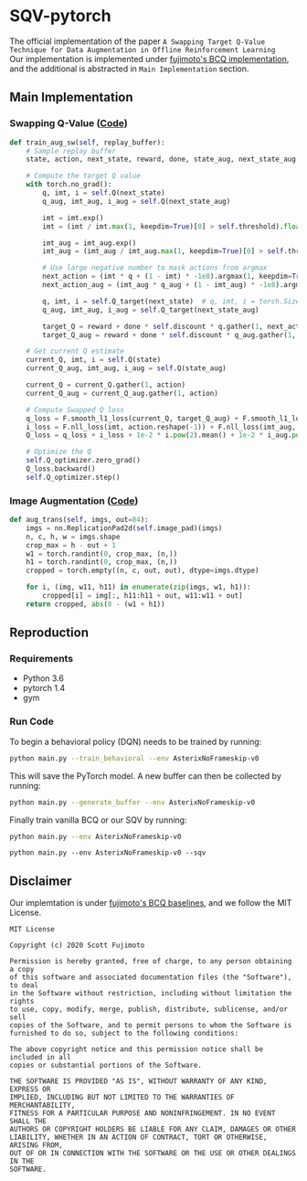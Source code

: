 # SQV-pytorch
The official implementation of the paper `A Swapping Target Q-Value Technique for Data Augmentation in Offline Reinforcement Learning`  
Our implementation is implemented under [fujimoto's BCQ implementation](https://github.com/sfujim/BCQ), and the additional is abstracted in `Main Implementation` section.


## Main Implementation
### Swapping Q-Value ([Code](https://github.com/nips-anonymous-1955/SQV-pytorch/blob/f172da154b1a131e4d4bb2a6cceb21187c7f29c6/discrete_BCQ/discrete_SQV.py#L120))
```python
def train_aug_sw(self, replay_buffer):
    # Sample replay buffer
    state, action, next_state, reward, done, state_aug, next_state_aug = replay_buffer.sample(aug_type="aug")

    # Compute the target Q value
    with torch.no_grad():
        q, imt, i = self.Q(next_state)
        q_aug, imt_aug, i_aug = self.Q(next_state_aug)

        imt = imt.exp()
        imt = (imt / imt.max(1, keepdim=True)[0] > self.threshold).float()

        imt_aug = imt_aug.exp()
        imt_aug = (imt_aug / imt_aug.max(1, keepdim=True)[0] > self.threshold).float()

        # Use large negative number to mask actions from argmax
        next_action = (imt * q + (1 - imt) * -1e8).argmax(1, keepdim=True)
        next_action_aug = (imt_aug * q_aug + (1 - imt_aug) * -1e8).argmax(1, keepdim=True)

        q, imt, i = self.Q_target(next_state)  # q, imt, i = torch.Size([32, 6])
        q_aug, imt_aug, i_aug = self.Q_target(next_state_aug)

        target_Q = reward + done * self.discount * q.gather(1, next_action).reshape(-1, 1)
        target_Q_aug = reward + done * self.discount * q_aug.gather(1, next_action_aug).reshape(-1, 1)

    # Get current Q estimate
    current_Q, imt, i = self.Q(state)
    current_Q_aug, imt_aug, i_aug = self.Q(state_aug)

    current_Q = current_Q.gather(1, action)
    current_Q_aug = current_Q_aug.gather(1, action)

    # Compute Swapped Q loss
    q_loss = F.smooth_l1_loss(current_Q, target_Q_aug) + F.smooth_l1_loss(current_Q_aug, target_Q)
    i_loss = F.nll_loss(imt, action.reshape(-1)) + F.nll_loss(imt_aug, action.reshape(-1))
    Q_loss = q_loss + i_loss + 1e-2 * i.pow(2).mean() + 1e-2 * i_aug.pow(2).mean()

    # Optimize the Q
    self.Q_optimizer.zero_grad()
    Q_loss.backward()
    self.Q_optimizer.step()
```


### Image Augmentation ([Code](https://github.com/nips-anonymous-1955/SQV-pytorch/blob/f172da154b1a131e4d4bb2a6cceb21187c7f29c6/discrete_BCQ/utils.py#L109))
```python
def aug_trans(self, imgs, out=84):
    imgs = nn.ReplicationPad2d(self.image_pad)(imgs)
    n, c, h, w = imgs.shape
    crop_max = h - out + 1
    w1 = torch.randint(0, crop_max, (n,))
    h1 = torch.randint(0, crop_max, (n,))
    cropped = torch.empty((n, c, out, out), dtype=imgs.dtype)

    for i, (img, w11, h11) in enumerate(zip(imgs, w1, h1)):
        cropped[i] = img[:, h11:h11 + out, w11:w11 + out]
    return cropped, abs(8 - (w1 + h1))
```

## Reproduction
### Requirements
- Python 3.6
- pytorch 1.4
- gym

### Run Code
To begin a behavioral policy (DQN) needs to be trained by running:
```bash
python main.py --train_behavioral --env AsterixNoFrameskip-v0
```
This will save the PyTorch model. A new buffer can then be collected by running:
```bash
python main.py --generate_buffer --env AsterixNoFrameskip-v0
```
Finally train vanilla BCQ or our SQV by running:
```bash
python main.py --env AsterixNoFrameskip-v0
``` 
```
python main.py --env AsterixNoFrameskip-v0 --sqv 
```

## Disclaimer
Our implemtation is under [fujimoto's BCQ baselines](https://github.com/sfujim/BCQ), and we follow the MIT License.
```
MIT License

Copyright (c) 2020 Scott Fujimoto

Permission is hereby granted, free of charge, to any person obtaining a copy
of this software and associated documentation files (the "Software"), to deal
in the Software without restriction, including without limitation the rights
to use, copy, modify, merge, publish, distribute, sublicense, and/or sell
copies of the Software, and to permit persons to whom the Software is
furnished to do so, subject to the following conditions:

The above copyright notice and this permission notice shall be included in all
copies or substantial portions of the Software.

THE SOFTWARE IS PROVIDED "AS IS", WITHOUT WARRANTY OF ANY KIND, EXPRESS OR
IMPLIED, INCLUDING BUT NOT LIMITED TO THE WARRANTIES OF MERCHANTABILITY,
FITNESS FOR A PARTICULAR PURPOSE AND NONINFRINGEMENT. IN NO EVENT SHALL THE
AUTHORS OR COPYRIGHT HOLDERS BE LIABLE FOR ANY CLAIM, DAMAGES OR OTHER
LIABILITY, WHETHER IN AN ACTION OF CONTRACT, TORT OR OTHERWISE, ARISING FROM,
OUT OF OR IN CONNECTION WITH THE SOFTWARE OR THE USE OR OTHER DEALINGS IN THE
SOFTWARE.
```
